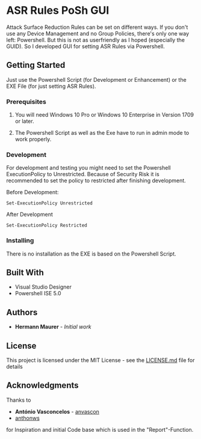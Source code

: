 # ASR Rules PoSh GUI

Attack Surface Reduction Rules can be set on different ways. If you don't use any Device Management and no Group Policies, there's only one way left: Powershell. But this is not as userfriendly as I hoped (especially the GUID). So I developed GUI for setting ASR Rules via Powershell. 

## Getting Started

Just use the Powershell Script (for Development or Enhancement) or the EXE File (for just setting ASR Rules).

### Prerequisites

1. You will need Windows 10 Pro or Windows 10 Enterprise in Version 1709 or later.

2. The Powershell Script as well as the Exe have to run in admin mode to work properly.

### Development
For development and testing you might need to set the Powershell ExecutionPolicy to Unrestricted. Because of Security Risk it is recommended to set the policy to restricted after finishing development.

Before Development:
```
Set-ExecutionPolicy Unrestricted
```

After Development
```
Set-ExecutionPolicy Restricted
```

### Installing

There is no installation as the EXE is based on the Powershell Script.

## Built With

* Visual Studio Designer
* Powershell ISE 5.0


## Authors

* **Hermann Maurer** - *Initial work*

## License

This project is licensed under the MIT License - see the [LICENSE.md](LICENSE.md) file for details

## Acknowledgments
Thanks to
* **António Vasconcelos** - [anvascon](https://github.com/anvascon)
* [anthonws](https://github.com/anthonws)

for Inspiration and initial Code base which is used in the "Report"-Function.
